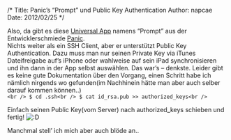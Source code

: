 /*
Title: Panic&#8217;s &#8220;Prompt&#8221; und Public Key Authentication
Author: napcae
Date: 2012/02/25
*/

Also, da gibt es diese [Universal App][1] namens “Prompt” aus der Entwicklerschmiede [Panic][2].  
Nichts weiter als ein SSH Client, aber er unterstützt Public Key Authentication. Dazu muss man nur seinen Private Key via iTunes Dateifreigabe auf’s iPhone oder wahlweise auf sein iPad synchronisieren und ihn dann in der App selbst auswählen. Das war’s – denkste. Leider gibt es keine gute Dokumentation über den Vorgang, einen Schritt habe ich nämlich nirgends wo gefunden(im Nachhinein hätte man aber auch selber darauf kommen können..)  
`<br />
$ cd .ssh<br />
$ cat id_rsa.pub >> authorized_keys<br />
`

Einfach seinen Public Key(vom Server) nach authorized_keys schieben und fertig! <img src='http://198.211.112.164/wp-includes/images/smilies/icon_biggrin.gif' alt=':D' class='wp-smiley' /> 

Manchmal stell’ ich mich aber auch blöde an..

 [1]: http://itunes.apple.com/us/app/prompt/id421507115?mt=8 "Universal App"
 [2]: http://www.panic.com/